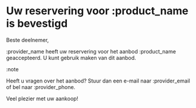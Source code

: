# Uw reservering voor :product_name is bevestigd

Beste deelnemer,

:provider_name heeft uw reservering voor het aanbod :product_name geaccepteerd. U kunt gebruik maken van dit aanbod.
&nbsp;

:note

Heeft u vragen over het aanbod? Stuur dan een e-mail naar :provider_email of bel naar :provider_phone.
&nbsp;

Veel plezier met uw aankoop!